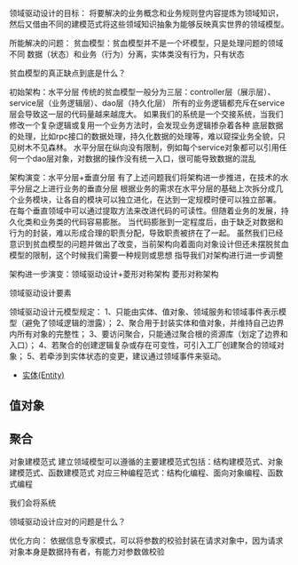领域驱动设计的目标：
将要解决的业务概念和业务规则登内容提炼为领域知识，然后又借由不同的建模范式将这些领域知识抽象为能够反映真实世界的领域模型。

所能解决的问题：
贫血模型：贫血模型并不是一个坏模型，只是处理问题的领域不同
数据（状态）和业务（行为）分离，实体类没有行为，只有状态

贫血模型的真正缺点到底是什么？

初始架构：水平分层
传统的贫血模型一般分为三层：controller层（展示层）、service层（业务逻辑层）、dao层（持久化层）
所有的业务逻辑都充斥在service层会导致这一层的代码量越来越庞大。
如果我们的系统是一个交接系统，当我们修改一个复杂逻辑或复用一个业务方法时，会发现业务逻辑掺杂着各种
底层数据的处理，比如rpc接口的数据处理，持久化数据的处理等，难以窥探业务全貌，只见树木不见森林。
水平分层在纵向没有限制，例如每个service对象都可以引用任何一个dao层对象，对数据的操作没有统一入口，很可能导致数据的混乱

架构演变：水平分层+垂直分层
有了上述问题我们将架构进一步推进，在技术的水平分层之上进行业务的垂直分层
根据业务的需求在水平分层的基础上次拆分成几个业务模块，让各自的模块可以独立进化，在达到一定规模时便可以独立部署。
在每个垂直领域中可以通过提取方法来改进代码的可读性。但随着业务的发展，持久化类和业务类的代码容易膨胀。
当代码膨胀到一定程度后，由于缺乏对数据和行为的封装，难以形成合理的职责分配，导致职责被挤在了一起。
虽然我们已经意识到贫血模型的问题并做出了改变，当前架构向着面向对象设计但还未摆脱贫血模型的限制，这个时候我们需要一种规则或思想
指导我们对架构进行进一步调整

架构进一步演变：领域驱动设计+菱形对称架构
菱形对称架构

领域驱动设计要素

领域驱动设计元模型规定：
1、只能由实体、值对象、领域服务和领域事件表示模型（避免了领域逻辑的泄露）；
2、聚合用于封装实体和值对象，并维持自己边界内所有对象的完整性；
3、要访问聚合，只能通过聚合根的资源库（划定了边界和入口）；
4、若聚合的创建逻辑复杂或存在可变性，可引入工厂创建聚合的领域对象；
5、若牵涉到实体状态的变更，建议通过领域事件来驱动。

- [实体(Entity)](docs/element/Entity.md)

## 值对象

## 聚合

对象建模范式
建立领域模型可以遵循的主要建模范式包括：结构建模范式、对象建模范式、函数建模范式
对应三种编程范式：结构化编程、面向对象编程、函数式编程

我们会将系统

领域驱动设计应对的问题是什么？

优化方向：
依据信息专家模式，可以将参数的校验封装在请求对象中，因为请求对象本身是数据持有者，有能力对参数做校验


